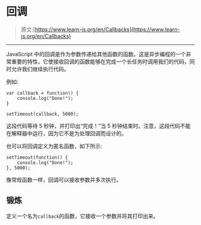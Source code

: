 # 回调

> 原文:[https://www.learn-js.org/en/Callbacks](https://www.learn-js.org/en/Callbacks)

* * *

JavaScript 中的回调是作为参数传递给其他函数的函数。这是异步编程的一个非常重要的特性，它使接收回调的函数能够在完成一个长任务时调用我们的代码，同时允许我们继续执行代码。

例如:

```
var callback = function() {
    console.log("Done!");
}

setTimeout(callback, 5000); 
```

这段代码等待 5 秒钟，并打印出“完成！”当 5 秒钟结束时。注意，这段代码不能在解释器中运行，因为它不是为处理回调而设计的。

也可以将回调定义为匿名函数，如下所示:

```
setTimeout(function() {
    console.log("Done!");
}, 5000); 
```

像常规函数一样，回调可以接收参数并多次执行。

## 锻炼

定义一个名为`callback`的函数，它接收一个参数并将其打印出来。